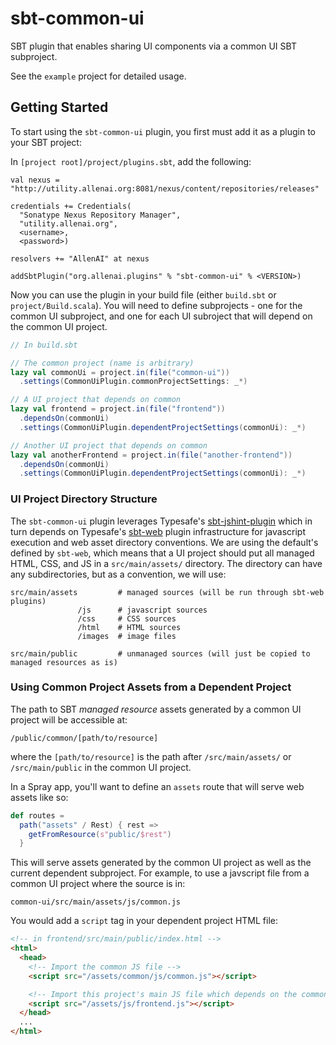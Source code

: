 sbt-common-ui
===================

SBT plugin that enables sharing UI components via a common UI SBT subproject.

See the `example` project for detailed usage.

## Getting Started ##

To start using the `sbt-common-ui` plugin, you first must add it as a plugin to your SBT project:

In `[project root]/project/plugins.sbt`, add the following:

    val nexus = "http://utility.allenai.org:8081/nexus/content/repositories/releases"

    credentials += Credentials(
      "Sonatype Nexus Repository Manager",
      "utility.allenai.org",
      <username>,
      <password>)

    resolvers += "AllenAI" at nexus

    addSbtPlugin("org.allenai.plugins" % "sbt-common-ui" % <VERSION>)

Now you can use the plugin in your build file (either `build.sbt` or `project/Build.scala`). You will need to define subprojects - one for the common UI subproject, and one for each UI subroject that will depend on the common UI project.

```scala
// In build.sbt

// The common project (name is arbitrary)
lazy val commonUi = project.in(file("common-ui"))
  .settings(CommonUiPlugin.commonProjectSettings: _*)

// A UI project that depends on common
lazy val frontend = project.in(file("frontend"))
  .dependsOn(commonUi)
  .settings(CommonUiPlugin.dependentProjectSettings(commonUi): _*)

// Another UI project that depends on common
lazy val anotherFrontend = project.in(file("another-frontend"))
  .dependsOn(commonUi)
  .settings(CommonUiPlugin.dependentProjectSettings(commonUi): _*)
```

### UI Project Directory Structure ###

The `sbt-common-ui` plugin leverages Typesafe's [sbt-jshint-plugin](https://github.com/typesafehub/sbt-jshint-plugin) which in turn depends on Typesafe's [sbt-web](https://github.com/typesafehub/sbt-web) plugin infrastructure for javascript execution and web asset directory conventions. We are using the default's defined by `sbt-web`, which means that a UI project should put all managed HTML, CSS, and JS in a `src/main/assets/` directory. The directory can have any subdirectories, but as a convention, we will use:

```
src/main/assets         # managed sources (will be run through sbt-web plugins)
               /js      # javascript sources
               /css     # CSS sources
               /html    # HTML sources
               /images  # image files

src/main/public         # unmanaged sources (will just be copied to managed resources as is)
```

### Using Common Project Assets from a Dependent Project ###

The path to SBT _managed resource_ assets generated by a common UI project will be accessible at:

```
/public/common/[path/to/resource]
```

where the ```[path/to/resource]``` is the path after ```/src/main/assets/``` or ```/src/main/public``` in the common UI project.

In a Spray app, you'll want to define an ```assets``` route that will serve web assets like so:

```scala
def routes =
  path("assets" / Rest) { rest =>
    getFromResource(s"public/$rest")
  }
```

This will serve assets generated by the common UI project as well as the current dependent subproject. For example, to use a javscript file from a common UI project where the source is in:

```common-ui/src/main/assets/js/common.js```

You would add a ```script``` tag in your dependent project HTML file:

```html
<!-- in frontend/src/main/public/index.html -->
<html>
  <head>
    <!-- Import the common JS file -->
    <script src="/assets/common/js/common.js"></script>

    <!-- Import this project's main JS file which depends on the common JS file -->
    <script src="/assets/js/frontend.js"></script>
  </head>
  ...
</html>
```

